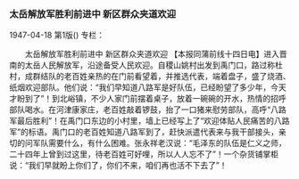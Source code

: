 ### 太岳解放军胜利前进中  新区群众夹道欢迎

1947-04-18
第1版()
专栏：

　　太岳解放军胜利前进中
    新区群众夹道欢迎
    【本报同蒲前线十四日电】进入晋南的太岳人民解放军，沿途备受人民欢迎。自稷山姚村出发到禹门口，路过称杜村，成群结队的老百姓亲热的在门前看望着，并推选代表，端着盘子，盛了烧酒、纸烟欢迎部队。他们说：“我们早知道八路军是好队伍，已经盼望了多少年，今天才盼到了”！到北峪镇，不少人家门前摆着桌子，放着一碗碗的开水，热情的招呼部队喝水。在河津康家庄，老百姓敲着锣鼓，抬了一口猪来慰劳部队，高呼“八路军最后胜利”！在禹门口东边的小村里，墙上已经写上了“欢迎体贴人民痛苦的八路军”的标语。禹门口的老百姓知道八路军到了，赶快派遣代表来与我干部接头，亲切的问军队需要什么，有什么困难。张永祥老汉说：“毛泽东的队伍是仁义之师，二十四年上曾到过这里，待老百姓可好哩，所以人人忘不了”！一个杂货铺掌柜说：“我们早就盼上你们了，你们不来，咱们再也活不下去了”！
